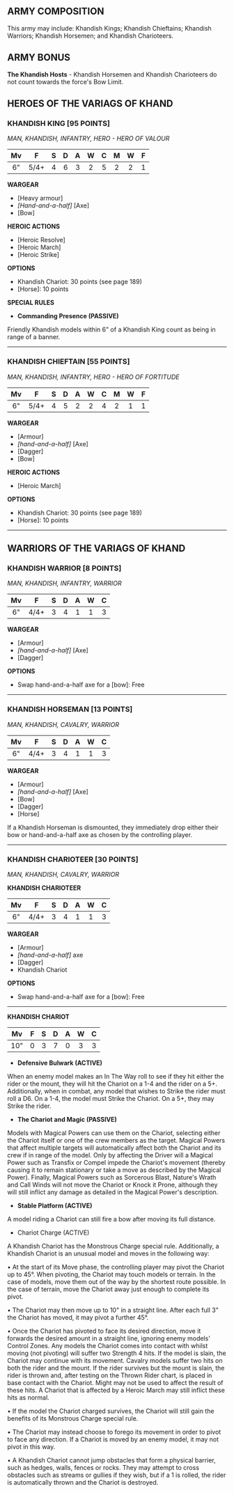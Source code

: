﻿## ARMY COMPOSITION

This army may include: Khandish Kings; Khandish Chieftains; Khandish Warriors; Khandish Horsemen; and Khandish Charioteers.

## ARMY BONUS

**The Khandish Hosts** - Khandish Horsemen and Khandish Charioteers do not count towards the force's Bow Limit.

## HEROES OF THE VARIAGS OF KHAND

<div class="unitCard" markdown>

### KHANDISH KING [95 POINTS]
*MAN, KHANDISH, INFANTRY, HERO - HERO OF VALOUR*

| Mv | F | S | D | A | W | C | M | W | F |
|:--:|:--:|:-:|:--:|:-:|:-:|:-:|:-:|:-:|:-:|
| 6" | 5/4+ | 4 | 6 | 3 | 2 | 5 | 2 | 2 | 1 |

**WARGEAR**

- [Heavy armour]
- *[Hand-and-a-half]* [Axe]
- [Bow]

**HEROIC ACTIONS**

- [Heroic Resolve]
- [Heroic March]
- [Heroic Strike]

**OPTIONS**

- Khandish Chariot: 30 points (see page 189)
- [Horse]: 10 points

**SPECIAL RULES**

- **Commanding Presence (PASSIVE)**

Friendly Khandish models within 6" of a Khandish King count as being in range of a banner.

</div>

---

<div class="unitCard" markdown>

### KHANDISH CHIEFTAIN [55 POINTS]
*MAN, KHANDISH, INFANTRY, HERO - HERO OF FORTITUDE*

| Mv | F | S | D | A | W | C | M | W | F |
|:--:|:--:|:-:|:--:|:-:|:-:|:-:|:-:|:-:|:-:|
| 6" | 5/4+ | 4 | 5 | 2 | 2 | 4 | 2 | 1 |1 |

**WARGEAR**

- [Armour]
- *[hand-and-a-half]* [Axe]
- [Dagger]
- [Bow]

**HEROIC ACTIONS**

- [Heroic March]

**OPTIONS**

- Khandish Chariot: 30 points (see page 189)
- [Horse]: 10 points

</div>

---

## WARRIORS OF THE VARIAGS OF KHAND

<div class="unitCard" markdown>

### KHANDISH WARRIOR [8 POINTS]
*MAN, KHANDISH, INFANTRY, WARRIOR*

| Mv | F | S | D | A | W | C |
|:--:|:--:|:-:|:--:|:-:|:-:|:-:|
| 6" | 4/4+ | 3 | 4 | 1 | 1 | 3 |

**WARGEAR**

- [Armour]
- *[hand-and-a-half]* [Axe]
- [Dagger]

**OPTIONS**

- Swap hand-and-a-half axe for a [bow]: Free

</div>

---

<div class="unitCard" markdown>

### KHANDISH HORSEMAN [13 POINTS]
*MAN, KHANDISH, CAVALRY, WARRIOR*

| Mv | F | S | D | A | W | C |
|:--:|:--:|:-:|:--:|:-:|:-:|:-:|
| 6" | 4/4+ | 3 | 4 | 1 | 1 | 3 |

**WARGEAR**

- [Armour]
- *[hand-and-a-half]* [Axe]
- [Bow]
- [Dagger]
- [Horse]

If a Khandish Horseman is dismounted, they immediately drop either their bow or hand-and-a-half axe as chosen by the controlling player.

</div>

---

<div class="unitCard" markdown>

### KHANDISH CHARIOTEER [30 POINTS]
*MAN, KHANDISH, CAVALRY, WARRIOR*

**KHANDISH CHARIOTEER**

| Mv | F | S | D | A | W | C |
|:--:|:--:|:-:|:--:|:-:|:-:|:-:|
| 6" | 4/4+ | 3 | 4 | 1 | 1 | 3 |

**WARGEAR**

- [Armour]
- *[hand-and-a-half]* axe
- [Dagger]
- Khandish Chariot

**OPTIONS**

- Swap hand-and-a-half axe for a [bow]: Free

---

**KHANDISH CHARIOT**

| Mv | F | S | D | A | W | C |
|:----:|:---:|:---:|:---:|:---:|:---:|:---:|
| 10" | 0 | 3 | 7 | 0 | 3 | 3 |


- **Defensive Bulwark (ACTIVE)**

When an enemy model makes an In The Way roll to see if they hit either the rider or the mount, they will hit the Chariot on a 1-4 and the rider on a 5+. Additionally, when in combat, any model that wishes to Strike the rider must roll a D6. On a 1-4, the model must Strike the Chariot. On a 5+, they may Strike the rider.

- **The Chariot and Magic (PASSIVE)**

Models with Magical Powers can use them on the Chariot, selecting either the Chariot itself or one of the crew members as the target. Magical Powers that affect multiple targets will automatically affect both the Chariot and its crew if in range of the model. Only by affecting the Driver will a Magical Power such as Transfix or Compel impede the Chariot's movement (thereby causing it to remain stationary or take a move as described by the Magical Power). Finally, Magical Powers such as Sorcerous Blast, Nature's Wrath and Call Winds will not move the Chariot or Knock it Prone, although they will still inflict any damage as detailed in the Magical Power's description.

- **Stable Platform (ACTIVE)**

A model riding a Chariot can still fire a bow after moving its full distance.

- Chariot Charge (ACTIVE)

A Khandish Chariot has the Monstrous Charge special rule. Additionally, a Khandish Chariot is an unusual model and moves in the following way:

•	At the start of its Move phase, the controlling player may pivot the Chariot up to 45°. When pivoting, the Chariot may touch models or terrain. In the case of models, move them out of the way by the shortest route possible. In the case of terrain, move the Chariot away just enough to complete its pivot.

•	The Chariot may then move up to 10" in a straight line. After each full 3" the Chariot has moved, it may pivot a further 45°.

•	Once the Chariot has pivoted to face its desired direction, move it forwards the desired amount in a straight line, ignoring enemy models' Control Zones. Any models the Chariot comes into contact with whilst moving (not pivoting) will suffer two Strength 4 hits. If the model is slain, the Chariot may continue with its movement. Cavalry models suffer two hits on both the rider and the mount. If the rider survives but the mount is slain, the rider is thrown and, after testing on the Thrown Rider chart, is placed in base contact with the Chariot. Might may not be used to affect the result of these hits. A Chariot that is affected by a Heroic March may still inflict these hits as normal.

•	If the model the Chariot charged survives, the Chariot will still gain the benefits of its Monstrous Charge special rule.

•	The Chariot may instead choose to forego its movement in order to pivot to face any direction. If a Chariot is moved by an enemy model, it may not pivot in this way.

•	A Khandish Chariot cannot jump obstacles that form a physical barrier, such as hedges, walls, fences or rocks. They may attempt to cross obstacles such as streams or gullies if they wish, but if a 1 is rolled, the rider is automatically thrown and the Chariot is destroyed. 

</div>